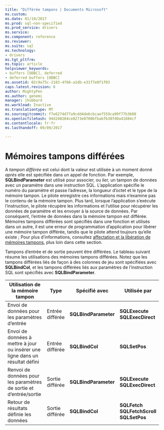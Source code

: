 ```yaml
---
title: "Différée tampons | Documents Microsoft"
ms.custom: 
ms.date: 01/19/2017
ms.prod: sql-non-specified
ms.prod_service: drivers
ms.service: 
ms.component: reference
ms.reviewer: 
ms.suite: sql
ms.technology:
- drivers
ms.tgt_pltfrm: 
ms.topic: article
helpviewer_keywords:
- buffers [ODBC], deferred
- deferred buffers [ODBC]
ms.assetid: 02c9a75c-2103-4f68-a1db-e31f7e0f1f03
caps.latest.revision: 6
author: MightyPen
ms.author: genemi
manager: jhubbard
ms.workload: Inactive
ms.translationtype: MT
ms.sourcegitcommit: f7e6274d77a9cdd4de6cbcaef559ca99f77b3608
ms.openlocfilehash: 94d240284ce0273e0700bfbabfb38fd0a41884cf
ms.contentlocale: fr-fr
ms.lasthandoff: 09/09/2017

---
```

# <a name="deferred-buffers"></a>Mémoires tampons différées
A *tampon différée* est celui dont la valeur est utilisée à un moment donné *après* elle est spécifiée dans un appel de fonction. Par exemple, **SQLBindParameter** est utilisé pour associer, ou *lier,* un tampon de données avec un paramètre dans une instruction SQL. L’application spécifie le numéro du paramètre et passe l’adresse, la longueur d’octet et le type de la mémoire tampon. Le pilote enregistre ces informations mais n’examine pas le contenu de la mémoire tampon. Plus tard, lorsque l’application s’exécute l’instruction, le pilote récupère les informations et l’utilise pour récupérer les données de paramètre et les envoyer à la source de données. Par conséquent, l’entrée de données dans la mémoire tampon est différée. Mémoires tampons différées sont spécifiés dans une fonction et utilisés dans un autre, il est une erreur de programmation d’application pour libérer une mémoire tampon différée, tandis que le pilote attend toujours qu’elle existe ; Pour plus d’informations, consultez [affectation et la libération de mémoires tampons](../../../odbc/reference/develop-app/allocating-and-freeing-buffers.md), plus loin dans cette section.  
  
 Tampons d’entrée et de sortie peuvent être différées. Le tableau suivant résume les utilisations des mémoires tampons différées. Notez que les tampons différées liés de façon à des colonnes de jeu sont spécifiées avec **SQLBindCol**, et les tampons différées liés aux paramètres de l’instruction SQL sont spécifiés avec **SQLBindParameter**.  
  
|Utilisation de la mémoire tampon|Type|Spécifié avec|Utilisée par|  
|----------------|----------|--------------------|-------------|  
|Envoi de données pour les paramètres d’entrée|Entrée différée|**SQLBindParameter**|**SQLExecute**<br /> **SQLExecDirect**|  
|Envoi de données à mettre à jour ou insérer une ligne dans un résultat défini|Entrée différée|**SQLBindCol**|**SQLSetPos**|  
|Renvoi de données pour les paramètres de sortie et d’entrée/sortie|Sortie différée|**SQLBindParameter**|**SQLExecute**<br /> **SQLExecDirect**|  
|Retour de résultats définie les données|Sortie différée|**SQLBindCol**|**SQLFetch**<br /> **SQLFetchScroll SQLSetPos**|

